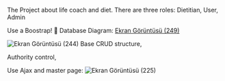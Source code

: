 The Project about life coach and diet. There are three roles: Dietitian, User, Admin


Use a Boostrap!
🔧 Database Diagram:
[Ekran Görüntüsü (249)](https://user-images.githubusercontent.com/77550741/166108910-991f43ec-7eae-4bac-84ba-c5a5bf82dbfd.png)

![Ekran Görüntüsü (244)](https://user-images.githubusercontent.com/77550741/166109025-e78ef28f-5242-4e97-ae7f-fe7c756a1b82.png)
Base CRUD structure,

Authority control,

Use Ajax and master page:
![Ekran Görüntüsü (225)](https://user-images.githubusercontent.com/77550741/166109048-0b038e1b-b16a-4018-abb9-19676304dbc1.png)
